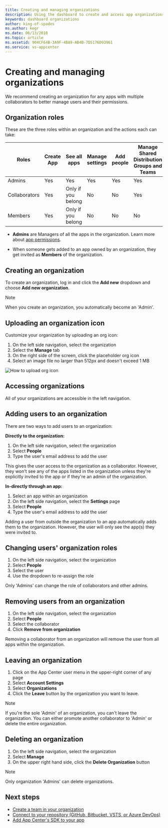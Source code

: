 ```yaml
---
title: Creating and managing organizations
description: Using the dashboard to create and access app organizations in App Center.
keywords: dashboard organizations
author: king-of-spades
ms.author: kegr
ms.date: 06/13/2018
ms.topic: article
ms.assetid: 904CF64B-3A9F-4BA9-AB4B-7D5176D93961
ms.service: vs-appcenter
---
```


# Creating and managing organizations

We recommend creating an organization for any apps with multiple collaborators to better manage users and their permissions.

## Organization roles

These are the three roles within an organization and the actions each can take:

| Roles | Create App | See all apps | Manage settings |  Add people | Manage Shared Distribution Groups and Teams |
|--|--|--|--|--|--|
| Admins | Yes | Yes | Yes | Yes | Yes |
| Collaborators | Yes | Only if you belong | No | No | Yes |
| Members | Yes | Only if you belong | No | No | No |


* **Admins** are Managers of all the apps in the organization. Learn more about [app permissions](~/dashboard/creating-and-managing-apps.md).

* When someone gets added to an app owned by an organization, they get invited as **Members** of the organization.

## Creating an organization

To create an organization, log in and click the **Add new** dropdown and choose **Add new organization**.

> [!NOTE]
> When you create an organization, you automatically become an 'Admin'.

## Uploading an organization icon

Customize your organization by uploading an org icon:

1. On the left side navigation, select the organization
2. Select the **Manage** tab
3. On the right side of the screen, click the placeholder org icon
4. Select an image file no larger than 512px and doesn't exceed 1 MB

![How to upload org icon](images/org-upload-icon.png)

## Accessing organizations

All of your organizations are accessible in the left navigation.

## Adding users to an organization

There are two ways to add users to an organization:

**Directly to the organization:**

1. On the left side navigation, select the organization
2. Select **People**
3. Type the user's email address to add the user

This gives the user access to the organization as a collaborator. However, they won't see any of the apps listed in the organization unless they're explicitly invited to the app or if they're an admin of the organization.

**In-directly through an app:**

1. Select an app within an organization
2. On the left side navigation, select the **Settings** page
3. Select **People** 
4. Type the user's email address to add the user

Adding a user from outside the organization to an app automatically adds them to the organization. However, the user will only see the app(s) they were invited to.

## Changing users' organization roles

1. On the left side navigation, select the organization
2. Select **People**
3. Select the user
4. Use the dropdown to re-assign the role

Only 'Admins' can change the role of collaborators and other admins. 

## Removing users from an organization

1. On the left side navigation, select the organization
2. Select **People**
3. Select the collaborator
4. Click **Remove from organization**

Removing a collaborator from an organization will remove the user from all apps within the organization.

## Leaving an organization

1. Click on the App Center user menu in the upper-right corner of any page
2. Select **Account Settings**
3. Select **Organizations**
4. Click the **Leave** button by the organization you want to leave.

> [!NOTE]
> If you're the sole 'Admin' of an organization, you can't leave the organization. You can either promote another collaborator to 'Admin' or delete the entire organization.

## Deleting an organization

1. On the left side navigation, select the organization
2. Select **Manage**
3. On the upper right hand side, click the **Delete Organization** button

> [!NOTE]
> Only organization 'Admins' can delete organizations.

## Next steps

* [Create a team in your organization](~/dashboard/creating-and-managing-teams.md)
* [Connect to your repository (GitHub, Bitbucket, VSTS, or Azure DevOps)](~/build/index.md)
* [Add App Center's SDK to your app](~/sdk/index.md)
